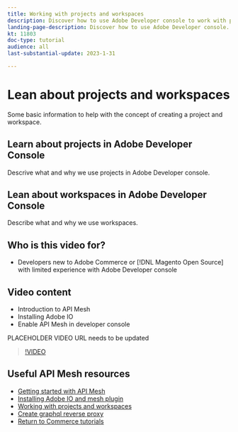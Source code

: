 ```yaml
---
title: Working with projects and workspaces
description: Discover how to use Adobe Developer console to work with projects and workspaces. 
landing-page-description: Discover how to use Adobe Developer console. Learn about projects and workspaces to be used with API Mesh.
kt: 11803
doc-type: tutorial
audience: all
last-substantial-update: 2023-1-31

---
```


# Lean about projects and workspaces

Some basic information to help with the concept of creating a project and workspace. 

## Learn about projects in Adobe Developer Console

Descrive what and why we use projects in Adobe Developer console.

## Lean about workspaces in Adobe Developer Console

Describe what and why we use workspaces.

## Who is this video for?

* Developers new to Adobe Commerce or [!DNL Magento Open Source] with limited experience with Adobe Developer console

## Video content

* Introduction to API Mesh
* Installing Adobe IO
* Enable API Mesh in developer console

PLACEHOLDER VIDEO URL needs to be updated
>[!VIDEO](https://video.tv.adobe.com/v/123456789)

## Useful API Mesh resources

* [Getting started with API Mesh](./getting-started-api-mesh.md)
* [Installing Adobe IO and mesh plugin](./installing-aio-mesh-plugin.md)
* [Working with projects and workspaces](./aio-projects-workspaces.md)
* [Create graphql reverse proxy](./graphql-reverse-proxy.md)
* [Return to Commerce tutorials](https://experienceleague.adobe.com/docs/commerce-learn/tutorials/overview.html)